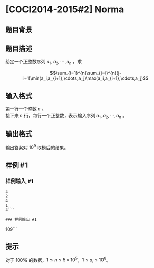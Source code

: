 # [COCI2014-2015#2] Norma

## 题目背景



## 题目描述

给定一个正整数序列 $a_1,a_2,\cdots,a_n$ ，求

$$\sum_{i=1}^{n}\sum_{j=i}^{n}(j-i+1)\min(a_i,a_{i+1},\cdots,a_j)\max(a_i,a_{i+1},\cdots,a_j)$$

## 输入格式

第一行一个整数 $n$ 。  
接下来 $n$ 行，每行一个正整数，表示输入序列 $a_1,a_2,\cdots,a_n$ 。

## 输出格式

输出答案对 $10^9$ 取模后的结果。

## 样例 #1

### 样例输入 #1
```
4
2
4
1
4```

### 样例输出 #1

```
109```

## 提示

对于 $100\%$ 的数据，$1 \le n \leq 5\times 10^5$，$1 \le a_i \le 10^8$。
